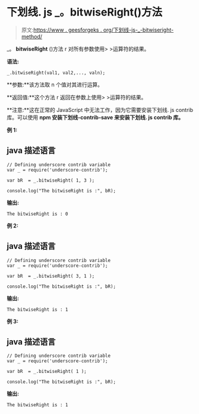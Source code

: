 # 下划线. js _。bitwiseRight()方法

> 原文:[https://www . geesforgeks . org/下划线-js-_-bitwiseright-method/](https://www.geeksforgeeks.org/underscore-js-_-bitwiseright-method/)

_。 **bitwiseRight** ()方法 r 对所有参数使用> >运算符的结果。

**语法:**

```
_.bitwiseRight(val1, val2,..., valn);

```

**参数:**该方法取 n 个值对其进行运算。

**返回值:**这个方法 r 返回在参数上使用> >运算符的结果。

**注意:**这在正常的 JavaScript 中无法工作，因为它需要安装下划线. js contrib 库。可以使用 **npm 安装下划线-contrib-save 来安装下划线. js contrib 库。**

**例 1:**

## java 描述语言

```
// Defining underscore contrib variable
var _ = require('underscore-contrib'); 

var bR  = _.bitwiseRight( 1, 3 );

console.log("The bitwiseRight is :", bR);
```

**输出:**

```
The bitwiseRight is : 0

```

**例 2:**

## java 描述语言

```
// Defining underscore contrib variable
var _ = require('underscore-contrib'); 

var bR  = _.bitwiseRight( 3, 1 );

console.log("The bitwiseRight is :", bR);
```

**输出:**

```
The bitwiseRight is : 1

```

**例 3:**

## java 描述语言

```
// Defining underscore contrib variable
var _ = require('underscore-contrib'); 

var bR  = _.bitwiseRight( 1 );

console.log("The bitwiseRight is :", bR);
```

**输出:**

```
The bitwiseRight is : 1

```